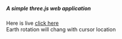 <h5>A simple <i>three.js</i> web application</h5>
Here is live <a href="https://main--earthview.netlify.app/" color="red">click here</a> 
<div>Earth rotation will chang with cursor location</div>
